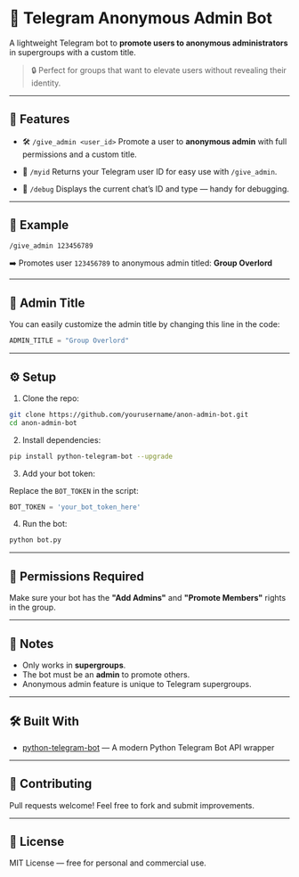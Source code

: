 

# 👑 Telegram Anonymous Admin Bot

A lightweight Telegram bot to **promote users to anonymous administrators** in supergroups with a custom title.

> 🔒 Perfect for groups that want to elevate users without revealing their identity.

---

## 🚀 Features

* 🛠️ `/give_admin <user_id>`
  Promote a user to **anonymous admin** with full permissions and a custom title.

* 🧾 `/myid`
  Returns your Telegram user ID for easy use with `/give_admin`.

* 🐞 `/debug`
  Displays the current chat’s ID and type — handy for debugging.

---

## 📸 Example

```bash
/give_admin 123456789
```

➡️ Promotes user `123456789` to anonymous admin titled: **Group Overlord**

---

## 🧠 Admin Title

You can easily customize the admin title by changing this line in the code:

```python
ADMIN_TITLE = "Group Overlord"
```

---

## ⚙️ Setup

1. Clone the repo:

```bash
git clone https://github.com/yourusername/anon-admin-bot.git
cd anon-admin-bot
```

2. Install dependencies:

```bash
pip install python-telegram-bot --upgrade
```

3. Add your bot token:

Replace the `BOT_TOKEN` in the script:

```python
BOT_TOKEN = 'your_bot_token_here'
```

4. Run the bot:

```bash
python bot.py
```

---

## 🔐 Permissions Required

Make sure your bot has the **"Add Admins"** and **"Promote Members"** rights in the group.

---

## 🧪 Notes

* Only works in **supergroups**.
* The bot must be an **admin** to promote others.
* Anonymous admin feature is unique to Telegram supergroups.

---

## 🛠 Built With

* [python-telegram-bot](https://github.com/python-telegram-bot/python-telegram-bot) — A modern Python Telegram Bot API wrapper

---

## 🤝 Contributing

Pull requests welcome! Feel free to fork and submit improvements.

---

## 📜 License

MIT License — free for personal and commercial use.
